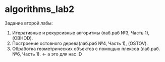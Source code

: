 # algorithms_lab2
Задание второй лабы:
1) Итеративные и рекурсивные алгоритмы (лаб.раб №3, Часть 1), (OBHOD).
2) Построение остовного дерева(лаб.раб №4, Часть 1), (OSTOV).
3) Обработка геометрических объектов с помощью плексов (лаб.раб.№6, Часть 1). <- а это для наc :D
